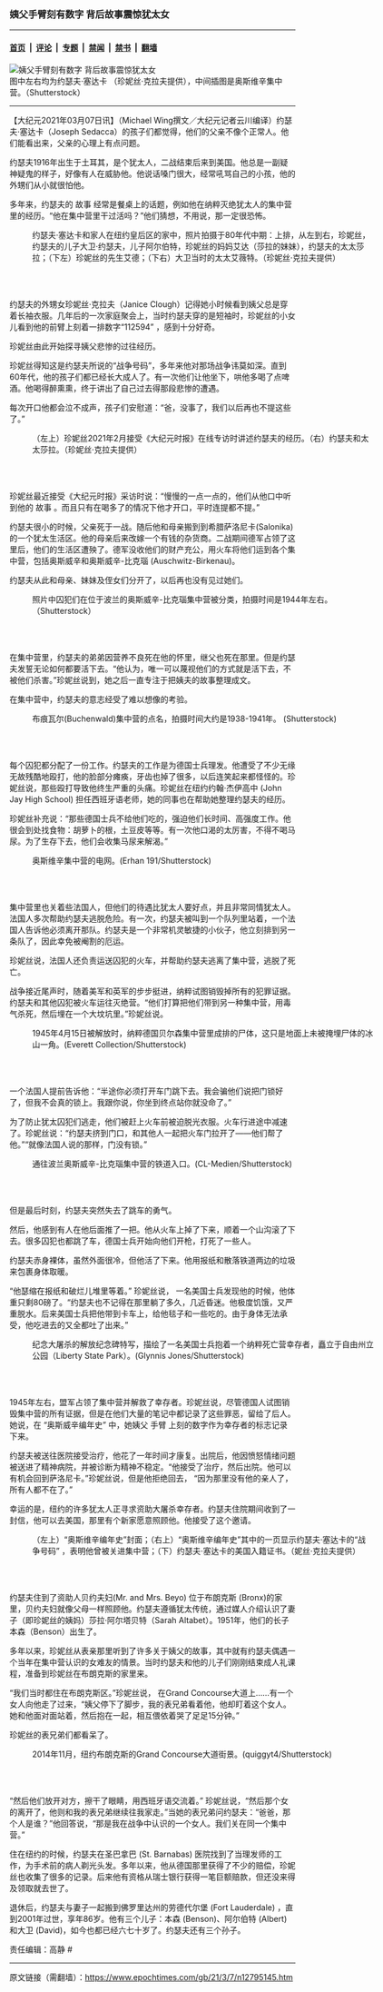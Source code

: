 ### 姨父手臂刻有数字 背后故事震惊犹太女

---

#### [首页](../../../..?n12795145) &nbsp;|&nbsp; [评论](../../../../../epoch-comment?n12795145) &nbsp;|&nbsp; [专题](../../../../../epoch-special?n12795145) &nbsp;|&nbsp; [禁闻](../../../../../epoch-news?n12795145) &nbsp;|&nbsp; [禁书](../../../../../books?n12795145) &nbsp;|&nbsp; [翻墙](https://github.com/gfw-breaker/nogfw/blob/master/README.md?n12795145)


<div><img alt="姨父手臂刻有数字 背后故事震惊犹太女" class="attachment-djy_600_400 size-djy_600_400 wp-post-image" src="https://i.epochtimes.com/assets/uploads/2021/03/et-holocaust-number-5web-afb-700x420-600x400.jpg"/>
<div class="caption">
 图中左右均为约瑟夫·塞达卡 （珍妮丝·克拉夫提供），中间插图是奥斯维辛集中营。（Shutterstock）
</div></div><hr/><div class="post_content" id="artbody" itemprop="articleBody">
 <!-- article content begin -->
 <p>
  【大纪元2021年03月07日讯】（Michael Wing撰文／大纪元记者云川编译）约瑟夫·塞达卡（Joseph Sedacca）的孩子们都觉得，他们的父亲不像个正常人。他们能看出来，父亲的心理上有点问题。
 </p>
 <p>
  约瑟夫1916年出生于土耳其，是个犹太人，二战结束后来到美国。他总是一副疑神疑鬼的样子，好像有人在威胁他。他说话嗓门很大，经常吼骂自己的小孩，他的外甥们从小就很怕他。
 </p>
 <p>
  多年来，约瑟夫的
  <ok href="https://www.epochtimes.com/gb/tag/%E6%95%85%E4%BA%8B.html">
   故事
  </ok>
  经常是餐桌上的话题，例如他在纳粹灭绝犹太人的集中营里的经历。“他在集中营里干过活吗？”他们猜想，不用说，那一定很恐怖。
 </p>
 <figure aria-describedby="caption-attachment-12795172" class="wp-caption aligncenter" id="attachment_12795172" style="width: 603px">
  <ok href="https://i.epochtimes.com/assets/uploads/2021/03/1-28.jpg" target="_blank">
   <img alt="" class="wp-image-12795172" src="https://i.epochtimes.com/assets/uploads/2021/03/1-28-450x380.jpg"/>
  </ok>
  <br/><figcaption class="wp-caption-text" id="caption-attachment-12795172">
   约瑟夫·塞达卡和家人在纽约皇后区的家中，照片拍摄于80年代中期：上排，从左到右，珍妮丝，约瑟夫的儿子大卫·约瑟夫，儿子阿尔伯特，珍妮丝的妈妈艾达（莎拉的妹妹），约瑟夫的太太莎拉；（下左）珍妮丝的先生艾德；（下右）大卫当时的太太艾薇特。（珍妮丝·克拉夫提供）
  </figcaption><br/>
 </figure><br/>
 <p>
  约瑟夫的外甥女珍妮丝·克拉夫（Janice Clough）记得她小时候看到姨父总是穿着长袖衣服。几年后的一次家庭聚会上，当时约瑟夫穿的是短袖时，珍妮丝的小女儿看到他的前臂上刻着一排数字“112594” ，感到十分好奇。
 </p>
 <p>
  珍妮丝由此开始探寻姨父悲惨的过往经历。
 </p>
 <p>
  珍妮丝得知这是约瑟夫所说的“战争号码”，多年来他对那场战争讳莫如深。直到60年代，他的孩子们都已经长大成人了。有一次他们让他坐下，哄他多喝了点啤酒。他喝得醉熏熏，终于讲出了自己过去得那段悲惨的遭遇。
 </p>
 <p>
  每次开口他都会泣不成声，孩子们安慰道：“爸，没事了，我们以后再也不提这些了。”
 </p>
 <figure aria-describedby="caption-attachment-12795176" class="wp-caption aligncenter" id="attachment_12795176" style="width: 600px">
  <ok href="https://i.epochtimes.com/assets/uploads/2021/03/2-15.jpg" target="_blank">
   <img alt="" class="wp-image-12795176" src="https://i.epochtimes.com/assets/uploads/2021/03/2-15-450x300.jpg"/>
  </ok>
  <br/><figcaption class="wp-caption-text" id="caption-attachment-12795176">
   （左上）珍妮丝2021年2月接受《大纪元时报》在线专访时讲述约瑟夫的经历。（右）约瑟夫和太太莎拉。（珍妮丝·克拉夫提供）
  </figcaption><br/>
 </figure><br/>
 <p>
  珍妮丝最近接受《大纪元时报》采访时说：“慢慢的一点一点的，他们从他口中听到他的
  <ok href="https://www.epochtimes.com/gb/tag/%E6%95%85%E4%BA%8B.html">
   故事
  </ok>
  。而且只有在喝多了的情况下他才开口，平时连提都不提。”
 </p>
 <p>
  约瑟夫很小的时候，父亲死于一战。随后他和母亲搬到到希腊萨洛尼卡(Salonika)的一个犹太生活区。他的母亲后来改嫁一个有钱的杂货商。二战期间德军占领了这里后，他们的生活区遭殃了。德军没收他们的财产充公，用火车将他们运到各个集中营，包括奥斯威辛和奥斯威辛-比克瑙 (Auschwitz-Birkenau)。
 </p>
 <p>
  约瑟夫从此和母亲、妹妹及侄女们分开了，以后再也没有见过她们。
 </p>
 <figure aria-describedby="caption-attachment-12795178" class="wp-caption aligncenter" id="attachment_12795178" style="width: 602px">
  <ok href="https://i.epochtimes.com/assets/uploads/2021/03/3-13.jpg" target="_blank">
   <img alt="" class="wp-image-12795178" src="https://i.epochtimes.com/assets/uploads/2021/03/3-13-450x347.jpg"/>
  </ok>
  <br/><figcaption class="wp-caption-text" id="caption-attachment-12795178">
   照片中囚犯们在位于波兰的奥斯威辛-比克瑙集中营被分类，拍摄时间是1944年左右。（Shutterstock）
  </figcaption><br/>
 </figure><br/>
 <p>
  在集中营里，约瑟夫的弟弟因营养不良死在他的怀里，继父也死在那里。但是约瑟夫发誓无论如何都要活下去。“他认为，唯一可以蔑视他们的方式就是活下去，不被他们杀害。”珍妮丝说到，她之后一直专注于把姨夫的故事整理成文。
 </p>
 <p>
  在集中营中，约瑟夫的意志经受了难以想像的考验。
 </p>
 <figure aria-describedby="caption-attachment-12795180" class="wp-caption aligncenter" id="attachment_12795180" style="width: 600px">
  <ok href="https://i.epochtimes.com/assets/uploads/2021/03/4-11.jpg" target="_blank">
   <img alt="" class="wp-image-12795180" src="https://i.epochtimes.com/assets/uploads/2021/03/4-11-450x327.jpg"/>
  </ok>
  <br/><figcaption class="wp-caption-text" id="caption-attachment-12795180">
   布痕瓦尔(Buchenwald)集中营的点名，拍摄时间大约是1938-1941年。 (Shutterstock)
  </figcaption><br/>
 </figure><br/>
 <p>
  每个囚犯都分配了一份工作。约瑟夫的工作是为德国士兵理发。他遭受了不少无缘无故残酷地殴打，他的脸部分瘫痪，牙齿也掉了很多，以后连笑起来都怪怪的。珍妮丝说，那些殴打导致他终生严重的头痛。珍妮丝在纽约约翰·杰伊高中 (John Jay High School) 担任西班牙语老师，她的同事也在帮助她整理约瑟夫的经历。
 </p>
 <p>
  珍妮丝补充说：“那些德国士兵不给他们吃的，强迫他们长时间、高强度工作。他很会到处找食物：胡萝卜的根，土豆皮等等。有一次他口渴的太厉害，不得不喝马尿。为了生存下去，他们会收集马尿来解渴。”
 </p>
 <figure aria-describedby="caption-attachment-12795182" class="wp-caption aligncenter" id="attachment_12795182" style="width: 600px">
  <ok href="https://i.epochtimes.com/assets/uploads/2021/03/5-5.jpg" target="_blank">
   <img alt="" class="wp-image-12795182" src="https://i.epochtimes.com/assets/uploads/2021/03/5-5-450x338.jpg"/>
  </ok>
  <br/><figcaption class="wp-caption-text" id="caption-attachment-12795182">
   奥斯维辛集中营的电网。(Erhan 191/Shutterstock)
  </figcaption><br/>
 </figure><br/>
 <p>
  集中营里也关着些法国人，但他们的待遇比犹太人要好点，并且非常同情犹太人。法国人多次帮助约瑟夫逃脱危险。有一次，约瑟夫被叫到一个队列里站着，一个法国人告诉他必须离开那队。约瑟夫是一个非常机灵敏捷的小伙子，他立刻排到另一条队了，因此幸免被阉割的厄运。
 </p>
 <p>
  珍妮丝说，法国人还负责运送囚犯的火车，并帮助约瑟夫逃离了集中营，逃脱了死亡。
 </p>
 <p>
  战争接近尾声时，随着美军和英军的步步挺进，纳粹试图销毁掉所有的犯罪证据。约瑟夫和其他囚犯被火车运往灭绝营。“他们打算把他们带到另一种集中营，用毒气杀死，然后埋在一个大坟坑里。”珍妮丝说。
 </p>
 <figure aria-describedby="caption-attachment-12795185" class="wp-caption aligncenter" id="attachment_12795185" style="width: 603px">
  <ok href="https://i.epochtimes.com/assets/uploads/2021/03/6-3.jpg" target="_blank">
   <img alt="" class="wp-image-12795185" src="https://i.epochtimes.com/assets/uploads/2021/03/6-3-450x345.jpg"/>
  </ok>
  <br/><figcaption class="wp-caption-text" id="caption-attachment-12795185">
   1945年4月15日被解放时，纳粹德国贝尔森集中营里成排的尸体，这只是地面上未被掩埋尸体的冰山一角。(Everett Collection/Shutterstock)
  </figcaption><br/>
 </figure><br/>
 <p>
  一个法国人提前告诉他：“半途你必须打开车门跳下去。我会骗他们说把门锁好了，但我不会真的锁上。我跟你说，你坐到终点站你就没命了。”
 </p>
 <p>
  为了防止犹太囚犯们逃走，他们被赶上火车前被迫脱光衣服。火车行进途中减速了。珍妮丝说：“约瑟夫挤到门口，和其他人一起把火车门拉开了——他们帮了他。”“就像法国人说的那样，门没有锁。”
 </p>
 <figure aria-describedby="caption-attachment-12795192" class="wp-caption aligncenter" id="attachment_12795192" style="width: 602px">
  <ok href="https://i.epochtimes.com/assets/uploads/2021/03/7-6.jpg" target="_blank">
   <img alt="" class="wp-image-12795192" src="https://i.epochtimes.com/assets/uploads/2021/03/7-6-450x300.jpg"/>
  </ok>
  <br/><figcaption class="wp-caption-text" id="caption-attachment-12795192">
   通往波兰奥斯威辛-比克瑙集中营的铁道入口。(CL-Medien/Shutterstock)
  </figcaption><br/>
 </figure><br/>
 <p>
  但是最后时刻，约瑟夫突然失去了跳车的勇气。
 </p>
 <p>
  然后，他感到有人在他后面推了一把。他从火车上掉了下来，顺着一个山沟滚了下去。很多囚犯也都跳了车，德国士兵开始向他们开枪，打死了一些人。
 </p>
 <p>
  约瑟夫赤身裸体，虽然外面很冷，但他活了下来。他用报纸和散落铁道两边的垃圾来包裹身体取暖。
 </p>
 <p>
  “他瑟缩在报纸和破烂儿堆里等着。” 珍妮丝说， 一名美国士兵发现他的时候，他体重只剩80磅了。“约瑟夫也不记得在那里躺了多久，几近昏迷。他极度饥饿，又严重脱水。后来美国士兵把他带到卡车上，给他毯子和一些吃的。由于身体无法承受，他吃进去的又全都吐了出来。”
 </p>
 <figure aria-describedby="caption-attachment-12795194" class="wp-caption aligncenter" id="attachment_12795194" style="width: 602px">
  <ok href="https://i.epochtimes.com/assets/uploads/2021/03/8-4.jpg" target="_blank">
   <img alt="" class="wp-image-12795194" src="https://i.epochtimes.com/assets/uploads/2021/03/8-4-450x300.jpg"/>
  </ok>
  <br/><figcaption class="wp-caption-text" id="caption-attachment-12795194">
   纪念大屠杀的解放纪念碑特写，描绘了一名美国士兵抱着一个纳粹死亡营幸存者，矗立于自由州立公园（Liberty State Park）。(Glynnis Jones/Shutterstock)
  </figcaption><br/>
 </figure><br/>
 <p>
  1945年左右，盟军占领了集中营并解救了幸存者。珍妮丝说，尽管德国人试图销毁集中营的所有证据，但是在他们大量的笔记中都记录了这些罪恶，留给了后人。她说，在 “奥斯威辛编年史” 中，她姨父
  <ok href="https://www.epochtimes.com/gb/tag/%E6%89%8B%E8%87%82.html">
   手臂
  </ok>
  上刻的数字作为幸存者的标志记录下来。
 </p>
 <p>
  约瑟夫被送往医院接受治疗，他花了一年时间才康复。出院后，他因愤怒情绪问题被送进了精神病院，并被诊断为精神不稳定。“他接受了治疗，然后出院。他可以有机会回到萨洛尼卡。”珍妮丝说，但是他拒绝回去， “因为那里没有他的亲人了，所有人都不在了。”
 </p>
 <p>
  幸运的是，纽约的许多犹太人正寻求资助大屠杀幸存者。约瑟夫住院期间收到了一封信，他可以去美国，那里有个新家愿意照顾他。他接受了这个邀请。
 </p>
 <figure aria-describedby="caption-attachment-12795195" class="wp-caption aligncenter" id="attachment_12795195" style="width: 600px">
  <ok href="https://i.epochtimes.com/assets/uploads/2021/03/9-2.jpg" target="_blank">
   <img alt="" class="wp-image-12795195" src="https://i.epochtimes.com/assets/uploads/2021/03/9-2-450x460.jpg"/>
  </ok>
  <br/><figcaption class="wp-caption-text" id="caption-attachment-12795195">
   （左上）“奥斯维辛编年史”封面；（右上）“奥斯维辛编年史”其中的一页显示约瑟夫‧塞达卡的“战争号码” ，表明他曾被关进集中营；（下）约瑟夫‧塞达卡的美国入籍证书。（妮丝·克拉夫提供）
  </figcaption><br/>
 </figure><br/>
 <p>
  约瑟夫住到了资助人贝约夫妇(Mr. and Mrs. Beyo) 位于布朗克斯 (Bronx)的家里，贝约夫妇就像父母一样照顾他。约瑟夫遵循犹太传统，通过媒人介绍认识了妻子（即珍妮丝的姨妈）莎拉·阿尔塔贝特（Sarah Altabet）。1951年，他们的长子本森（Benson）出生了。
 </p>
 <p>
  多年以来，珍妮丝从表亲那里听到了许多关于姨父的故事，其中就有约瑟夫偶遇一个当年在集中营认识的女难友的情景。当时约瑟夫和他的儿子们刚刚结束成人礼课程，准备到珍妮丝在布朗克斯的家里来。
 </p>
 <p>
  “我们当时都住在布朗克斯区。”珍妮丝说， 在Grand Concourse大道上……有一个女人向他走了过来，“姨父停下了脚步，我的表兄弟看着他，他却盯着这个女人。她和他面对面站着，然后抱在一起，相互偎依着哭了足足15分钟。”
 </p>
 <p>
  珍妮丝的表兄弟们都看呆了。
 </p>
 <figure aria-describedby="caption-attachment-12795196" class="wp-caption aligncenter" id="attachment_12795196" style="width: 603px">
  <ok href="https://i.epochtimes.com/assets/uploads/2021/03/10-2.jpg" target="_blank">
   <img alt="" class="wp-image-12795196" src="https://i.epochtimes.com/assets/uploads/2021/03/10-2-450x338.jpg"/>
  </ok>
  <br/><figcaption class="wp-caption-text" id="caption-attachment-12795196">
   2014年11月，纽约布朗克斯的Grand Concourse大道街景。(quiggyt4/Shutterstock)
  </figcaption><br/>
 </figure><br/>
 <p>
  “然后他们放开对方，擦干了眼睛，用西班牙语交流着。” 珍妮丝说，“然后那个女的离开了，他则和我的表兄弟继续往我家走。”当她的表兄弟问约瑟夫：“爸爸，那个人是谁？”他回答说，“那是我在战争中认识的一个女人。我们关在同一个集中营。”
 </p>
 <p>
  住在纽约的时候，约瑟夫在圣巴拿巴 (St. Barnabas) 医院找到了当理发师的工作，为手术前的病人剃光头发。多年以来，他从德国那里获得了不少的赔偿，珍妮丝也收集了很多的记录。后来他有资格从瑞士银行获得一笔巨额赔款，但还没来得及领取就去世了。
 </p>
 <p>
  退休后，约瑟夫与妻子一起搬到佛罗里达州的劳德代尔堡 (Fort Lauderdale) ，直到2001年过世，享年86岁。他有三个儿子：本森 (Benson)、阿尔伯特 (Albert) 和大卫 (David)，如今也都已经六七十岁了。约瑟夫还有三个孙子。
 </p>
 <p>
  责任编辑：高静 #
 </p>
 <!-- article content end -->
 <div id="below_article_ad">
 </div>
</div>


---

原文链接（需翻墙）：https://www.epochtimes.com/gb/21/3/7/n12795145.htm